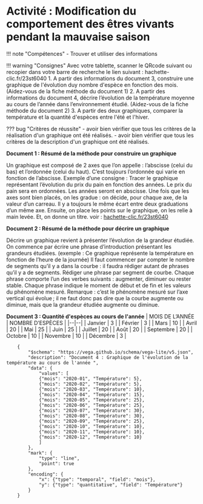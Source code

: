# Activité : Modification du comportement des êtres vivants pendant la mauvaise saison

!!! note "Compétences"
    - Trouver et utiliser des informations

!!! warning "Consignes"
    Avec votre tablette, scanner le QRcode suivant ou recopier dans votre barre de recherche le lien suivant : hachette-clic.fr/23st6040
    1. A partir des informations du document 3, construire une graphique de l'évolution duy nombre d'espèce en fonction des mois. (Aidez-vous de la fiche méthode du document 1)
    2. A partir des informations du document 4, décrire l’évolution de la température moyenne au cours de l’année dans l’environnement étudié. (Aidez-vous de la fiche méthode du document 2)
    3. A partir des deux graphiques, comparer la température et la quantité d'espèces entre l'été et l'hiver.
   
??? bug "Critères de réussite"
    - avoir bien vérifier que tous les critères de la réalisation d'un graphique ont été réalisés.
    - avoir bien vérifier que tous les critères de la description d'un graphique ont été réalisés.

**Document 1 : Résumé de la méthode pour construire un graphique**

Un graphique est composé de 2 axes que l’on appelle : l’abscisse (celui du bas) et l’ordonnée (celui du haut). C’est toujours l’ordonnée qui varie en fonction de l’abscisse.
Exemple d’une consigne : Tracer le graphique représentant l’évolution du prix du pain en fonction des années. Le prix du pain sera en ordonnées. Les années seront en abscisse.
Une fois que les axes sont bien placés, on les gradue : on décide, pour chaque axe, de la valeur d’un carreau. Il y a toujours le même écart entre deux graduations d’un même axe.
Ensuite, on place les points sur le graphique, on les relie à main levée. Et, on donne un titre. voir : [hachette-clic.fr/23st6040](hachette-clic.fr/23st6040)


**Document 2 : Résumé de la méthode pour décrire un graphique**

Décrire un graphique revient à présenter l’évolution de la grandeur étudiée. On commence par écrire une phrase d’introduction présentant les grandeurs étudiées. (exemple : Ce graphique représente la température en fonction de l’heure de la journée)
Il faut commencer par compter le nombre de segments qu’il y a dans la courbe : il faudra rédiger autant de phrases qu’il y a de segments. Rédiger une phrase par segment de courbe. Chaque phrase comporte l’un des verbes suivants : augmenter, diminuer ou rester stable.
Chaque phrase indique le moment de début et de fin et les valeurs du phénomène mesuré.
Remarque : c’est le phénomène mesuré sur l’axe vertical qui évolue ; il ne faut donc pas dire que la courbe augmente ou diminue, mais que la grandeur étudiée augmente ou diminue.

**Document  3 : Quantité d'espèces au cours de l'année**
| MOIS DE L’ANNÉE | NOMBRE D’ESPÈCES | 
|--|--| 
| Janvier	| 3 | 
| Février	| 3 | 
| Mars	| 10 | 
| Avril	| 20 | 
| Mai	| 25 | 
| Juin	| 25 | 
| Juillet	| 20 | 
| Août	| 20 | 
| Septembre	| 20 | 
| Octobre	| 10 | 
| Novembre	| 10 | 
| Décembre	| 3 | 
 

```vegalite
    {
        "$schema": "https://vega.github.io/schema/vega-lite/v5.json",
        "description": "Document 4 : Graphique de l'évolution de la température au cours de l'année ",
        "data": {
            "values": [
            {"mois": "2020-01", "Température": 5},
            {"mois": "2020-02", "Température": 5},
            {"mois": "2020-03", "Température": 10},
            {"mois": "2020-04", "Température": 15},
            {"mois": "2020-05", "Température": 25},
            {"mois": "2020-06", "Température": 25},
            {"mois": "2020-07", "Température": 30},
            {"mois": "2020-08", "Température": 30},
            {"mois": "2020-09", "Température": 25},
            {"mois": "2020-10", "Température": 10},
            {"mois": "2020-11", "Température": 10},
            {"mois": "2020-12", "Température": 10}
            ]
        },
        "mark": {
            "type": "line",
            "point": true
        },
        "encoding": {
            "x": {"type": "temporal", "field": "mois"},
            "y": {"type": "quantitative", "field": "Température"}
        }
    }

```

